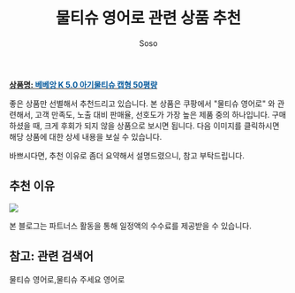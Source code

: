 ﻿---
layout: post
title:  "물티슈 영어로 관련 상품 추천"
author: Soso
categories: [ 출산 / 육아]
tags: [물티슈 영어로,물티슈 주세요 영어로]
image: https://ads-partners.coupang.com/image1/5E6bFsOIRcljdpB15LkLpxgxuHfSDIo6715dEHZfCpZ_q7jORmWAFxZtDgiI1pbqyUMvUxmTVxZlzVY21hIvLxpIa36mdUwcSUL7TDW-K6ga3b4Ekdatn0ySahLWUCc21XYrOyKrrKhMcCl8gcu8OVm-nya3jsWuRGRar4lloe3QKUANTlTro68NPdokCkxfXJGMEBIvxTDZQvGQxz3pWMXbbrSxAkKzZtkbjcUORFaiAMhu1ty-pP_0K7XYl2bCxpBz2sDXU3ciOn0EKf31nKVxDvWwxOKEo2arD6NW0a5ahRSy 
description: "쿠팡에서 물티슈 영어로 관련 상품으로 가장 고객 선호도가 높은 제품 중 하나입니다."
---

<a href="https://link.coupang.com/re/AFFSDP?lptag=AF5673682&pageKey=6070018377&itemId=18351603671&vendorItemId=88008550685&traceid=V0-153-caee306a27048925&requestid=20240201104816415066863557&token=31850C%7CMIXED"><b>상품명: <font color='#01579B'>베베앙 K 5.0 아기물티슈 캡형 50평량</font></b></a>

좋은 상품만 선별해서 추천드리고 있습니다.
본 상품은 쿠팡에서 "물티슈 영어로" 와 관련해서, 고객 만족도, 노출 대비 판매율, 선호도가 가장 높은 제품 중의 하나입니다.
구매하셨을 때, 크게 후회가 되지 않을 상품으로 보시면 됩니다. 
다음 이미지를 클릭하시면 해당 상품에 대한 상세 내용을 보실 수 있습니다.

바쁘시다면, 추천 이유로 좀더 요약해서 설명드렸으니, 참고 부탁드립니다.

## 추천 이유 

<a href="https://link.coupang.com/re/AFFSDP?lptag=AF5673682&pageKey=6070018377&itemId=18351603671&vendorItemId=88008550685&traceid=V0-153-caee306a27048925&requestid=20240201104816415066863557&token=31850C%7CMIXED"><img src="http://image1.coupangcdn.com/image/vendor_inventory/ea9d/aa04da07b0bdef2e76e227ca66d1687e462027cdc6e58cadf26155b968a8.png"></a> 

본 블로그는 파트너스 활동을 통해 일정액의 수수료를 제공받을 수 있습니다.

## 참고: 관련 검색어    
물티슈 영어로,물티슈 주세요 영어로